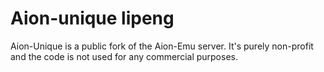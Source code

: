 Aion-unique lipeng
===========

Aion-Unique is a public fork of the Aion-Emu server. It's purely non-profit  and the code is not used for any commercial purposes.
